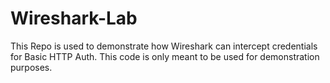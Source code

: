 # Wireshark-Lab
This Repo is used to demonstrate how Wireshark can intercept credentials for Basic HTTP Auth. This code is only meant to be used for demonstration purposes.
